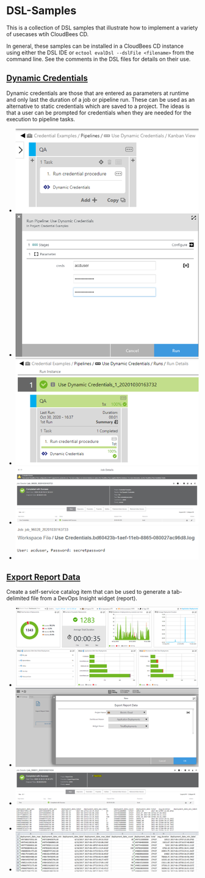 # DSL-Samples

This is a collection of DSL samples that illustrate how to implement a variety of usecases wtih CloudBees CD.

In general, these samples can be installed in a CloudBees CD instance using either the DSL
IDE or `ectool evalDsl --dslFile <filename>` from the command line. See the comments in the
DSL files for details on their use.

## [Dynamic Credentials](Dynamic%20Credentials.groovy)
Dynamic credentials are those that are entered as parameters at runtime and only last the duration of a job or pipeline
 run. These can be used as an alternative to static credentials which are saved to a project. The ideas is that a user
 can be prompted for credentials when they are needed for the execution to pipeline tasks.

- ![Pipeline Definition](/images/Dynamic%20Credentials/Pipeline%20definition.png)
- ![Pipeline run dialog](/images/Dynamic%20Credentials/Pipeline%20run%20dialog.png)
- ![Pipeline runtime](/images/Dynamic%20Credentials/Pipeline%20runtime.png)
- ![Job details](/images/Dynamic%20Credentials/Job%20details.png)
- ![Job step logfile](/images/Dynamic%20Credentials/Job%20step%20logfile.png)

## [Export Report Data](ExportReportData.groovy)
Create a self-service catalog item that can be used to generate a tab-delimited file from a DevOps Insight
widget (report).
- ![Application Dashboard Widget](/images/Report%20Data/ApplicationDeploymentWidget.png)
- ![Self-service catalog entry](/images/Report%20Data/SelfserviceCatalogEntry.png)
- ![Job Details with link](/images/Report%20Data/JobDetails.png)
- ![Raw TAB data](/images/Report%20Data/RawTabData.png)
- ![In MS Excel](/images/Report%20Data/Excel.png)
